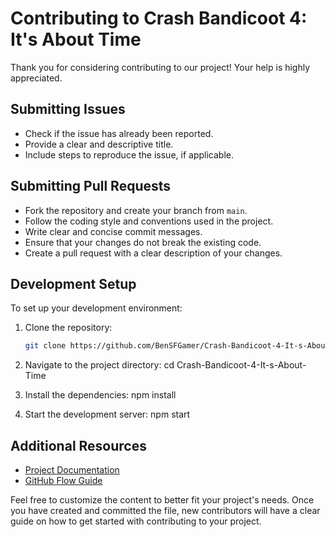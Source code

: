 # Contributing to Crash Bandicoot 4: It's About Time

Thank you for considering contributing to our project! Your help is highly appreciated.

## Submitting Issues

- Check if the issue has already been reported.
- Provide a clear and descriptive title.
- Include steps to reproduce the issue, if applicable.

## Submitting Pull Requests

- Fork the repository and create your branch from `main`.
- Follow the coding style and conventions used in the project.
- Write clear and concise commit messages.
- Ensure that your changes do not break the existing code.
- Create a pull request with a clear description of your changes.

## Development Setup

To set up your development environment:

1. Clone the repository:
   ```bash
   git clone https://github.com/BenSFGamer/Crash-Bandicoot-4-It-s-About-Time.git

2. Navigate to the project directory:
cd Crash-Bandicoot-4-It-s-About-Time

3. Install the dependencies:
npm install

4. Start the development server:
npm start

## Additional Resources

- [Project Documentation](link-to-documentation)
- [GitHub Flow Guide](https://guides.github.com/introduction/flow/)


Feel free to customize the content to better fit your project's needs. Once you have created and committed the file, new contributors will have a clear guide on how to get started with contributing to your project.

